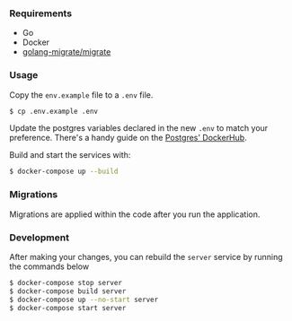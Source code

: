 ### Requirements
* Go
* Docker 
* [golang-migrate/migrate](https://github.com/golang-migrate/migrate)

### Usage

Copy the `env.example` file to a `.env` file.
```bash
$ cp .env.example .env
```
Update the postgres variables declared in the new `.env` to match your preference.
There's a handy guide on the [Postgres' DockerHub](https://hub.docker.com/_/postgres).

Build and start the services with:
```bash
$ docker-compose up --build
```

### Migrations
Migrations are applied within the code after you run the application.

[//]: # (The database migration files are in `db/migrations` so feel free to simply source them )

[//]: # (directly at _localhost:5433_ with your credentials from _.env_. )

[//]: # (Alternatively, you can apply them using [golang-migrate/migrate]&#40;https://github.com/golang-migrate/migrate&#41; by running:)

[//]: # (```bash)

[//]: # ($ export POSTGRESQL_URL="postgres://$POSTGRES_USER:$POSTGRES_PASSWORD@localhost:5433/$POSTGRES_DB?sslmode=disable")

[//]: # ($ migrate -database ${POSTGRESQL_URL} -path db/migrations up)

[//]: # (```)

[//]: # (_**NOTE:** Remember to replace the `$POSTGRES_*` variables with their actual values_)

### Development
After making your changes, you can rebuild the `server` service by running the commands below
```bash
$ docker-compose stop server
$ docker-compose build server
$ docker-compose up --no-start server
$ docker-compose start server
```
